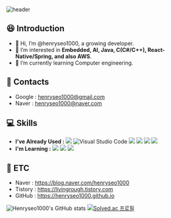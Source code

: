 ![header](https://capsule-render.vercel.app/api?type=waving&color=27445C&height=200&section=header&text=void%20hi_there(int%20greetings);&fontAlignY=40&fontColor=ffffff&fontSize=60)

## :satisfied: Introduction
- 👋 Hi, I’m @henryseo1000, a growing developer.
- 👀 I’m interested in __Embedded, AI, Java, C(C#/C++), React-Native/Spring, and also AWS__.
- 🌱 I’m currently learning Computer engineering. 

## :email: Contacts
- Google : henryseo1000@gmail.com
- Naver : henryseo1000@naver.com

## :computer: Skills
- __I've Already Used :__ 
<img src="https://img.shields.io/badge/java-007396?style=for-the-badge&logo=java&logoColor=white">  ![Visual Studio Code](https://img.shields.io/badge/Visual%20Studio%20Code-007ACC.svg?&style=for-the-badge&logo=Visual%20Studio%20Code&logoColor=white) <img src="https://img.shields.io/badge/c++-00599C?style=for-the-badge&logo=c%2B%2B&logoColor=white"> <img src="https://img.shields.io/badge/apache tomcat-F8DC75?style=for-the-badge&logo=apachetomcat&logoColor=black"> <img src="https://img.shields.io/badge/github-181717?style=for-the-badge&logo=github&logoColor=white"> <img src="https://img.shields.io/badge/react-61DAFB?style=for-the-badge&logo=react&logoColor=black">
- __I'm Learning :__ <img src="https://img.shields.io/badge/Python-3776AB?style=for-the-badge&logo=Python&logoColor=white"> <img src="https://img.shields.io/badge/spring-6DB33F?style=for-the-badge&logo=spring&logoColor=white"> <img src="https://img.shields.io/badge/mysql-4479A1?style=for-the-badge&logo=mysql&logoColor=white"> 

<!---
[![Top Langs](https://github-readme-stats.vercel.app/api/top-langs/?username=henryseo1000)](https://github.com/anuraghazra/github-readme-stats)
--->

## 📝 ETC 
- Naver : https://blog.naver.com/henryseo1000
- Tistory : https://livingrough.tistory.com
- GitHub : https://henryseo1000.github.io

![Henryseo1000's GitHub stats](https://github-readme-stats-sigma-five.vercel.app/api?username=henryseo1000&show_icons=true&theme=dark)
[![Solved.ac 프로필](http://mazassumnida.wtf/api/v2/generate_badge?boj=henryseo1000)](https://solved.ac/henryseo1000)
<!---
henryseo1000/henryseo1000 is a ✨ special ✨ repository because its `README.md` (this file) appears on your GitHub profile.
You can click the Preview link to take a look at your changes.
--->
